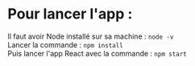 # Pour lancer l'app :

Il faut avoir Node installé sur sa machine : `node -v`  
Lancer la commande : `npm install`  
Puis lancer l'app React avec la commande : `npm start`

